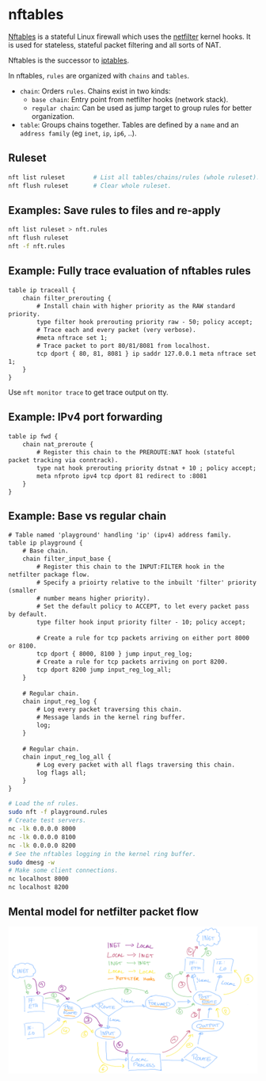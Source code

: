 # nftables

[Nftables][nftables] is a stateful Linux firewall which uses the
[netfilter][netfilter] kernel hooks.
It is used for stateless, stateful packet filtering and all sorts of NAT.

Nftables is the successor to [iptables][iptabes].

In nftables, `rules` are organized with `chains` and `tables`.
- `chain`: Orders `rules`. Chains exist in two kinds:
    - `base chain`: Entry point from netfilter hooks (network stack).
    - `regular chain`: Can be used as jump target to group rules for better organization.
- `table`: Groups chains together. Tables are defined by a `name` and an
  `address family` (eg `inet`, `ip`, `ip6`, ..).

## Ruleset
```bash
nft list ruleset        # List all tables/chains/rules (whole ruleset).
nft flush ruleset       # Clear whole ruleset.
```

## Examples: Save rules to files and re-apply
```bash
nft list ruleset > nft.rules
nft flush ruleset
nft -f nft.rules
```

## Example: Fully trace evaluation of nftables rules
```text
table ip traceall {
    chain filter_prerouting {
        # Install chain with higher priority as the RAW standard priority.
        type filter hook prerouting priority raw - 50; policy accept;
        # Trace each and every packet (very verbose).
        #meta nftrace set 1;
        # Trace packet to port 80/81/8081 from localhost.
        tcp dport { 80, 81, 8081 } ip saddr 127.0.0.1 meta nftrace set 1;
    }
}
```

Use `nft monitor trace` to get trace output on tty.

## Example: IPv4 port forwarding
```text
table ip fwd {
    chain nat_preroute {
        # Register this chain to the PREROUTE:NAT hook (stateful packet tracking via conntrack).
        type nat hook prerouting priority dstnat + 10 ; policy accept;
        meta nfproto ipv4 tcp dport 81 redirect to :8081
    }
}
```

## Example: Base vs regular chain
```text
# Table named 'playground' handling 'ip' (ipv4) address family.
table ip playground {
    # Base chain.
    chain filter_input_base {
        # Register this chain to the INPUT:FILTER hook in the netfilter package flow.
        # Specify a prioirty relative to the inbuilt 'filter' priority (smaller
        # number means higher priority).
        # Set the default policy to ACCEPT, to let every packet pass by default.
        type filter hook input priority filter - 10; policy accept;

        # Create a rule for tcp packets arriving on either port 8000 or 8100.
        tcp dport { 8000, 8100 } jump input_reg_log;
        # Create a rule for tcp packets arriving on port 8200.
        tcp dport 8200 jump input_reg_log_all;
    }

    # Regular chain.
    chain input_reg_log {
        # Log every packet traversing this chain.
        # Message lands in the kernel ring buffer.
        log;
    }

    # Regular chain.
    chain input_reg_log_all {
        # Log every packet with all flags traversing this chain.
        log flags all;
    }
}
```

```bash
# Load the nf rules.
sudo nft -f playground.rules
# Create test servers.
nc -lk 0.0.0.0 8000
nc -lk 0.0.0.0 8100
nc -lk 0.0.0.0 8200
# See the nftables logging in the kernel ring buffer.
sudo dmesg -w
# Make some client connections.
nc localhost 8000
nc localhost 8200
```

## Mental model for netfilter packet flow
![nf_pkt_flow.png](assets/nf_pkt_flow.png)

[netfilter]: https://nftables.org
[nftables]: https://nftables.org/projects/nftables/index.html
[iptabes]: https://nftables.org/projects/iptables/index.html
